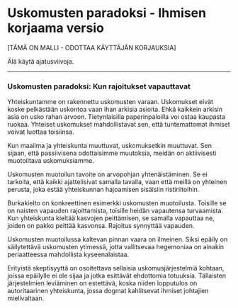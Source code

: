 # Uskomusten paradoksi - Ihmisen korjaama versio

[TÄMÄ ON MALLI - ODOTTAA KÄYTTÄJÄN KORJAUKSIA]

Älä käytä ajatusviivoja.

---

### Uskomusten paradoksi: Kun rajoitukset vapauttavat

Yhteiskuntamme on rakennettu uskomusten varaan. Uskomukset eivät koske pelkästään uskontoa vaan ihan arkisia asioita. Ehkä kaikkein arkisin asia on usko rahan arvoon. Tietynlaisilla paperinpaloilla voi ostaa kaupasta ruokaa. Yhteiset uskomukset mahdollistavat sen, että tuntemattomat ihmiset voivat luottaa toisiinsa.

Kun maailma ja yhteiskunta muuttuvat, uskomuksetkin muuttuvat. Sen sijaan, että passiivisena odottaisimme muutoksia, meidän on aktiivisesti muotoiltava uskomuksiamme. 

Uskomusten muotoilun tavoite on arvopohjan yhtenäistäminen. Se ei tarkoita, että kaikki ajattelisivat samalla tavalla, vaan että meillä on yhteinen perusta, joka estää yhteiskunnan hajoamisen sisäisiin ristiriitoihin.

Burkakielto on konkreettinen esimerkki uskomusten muotoilusta. Toisille se on naisten vapauden rajoittamista, toisille heidän vapautensa turvaamista. Kun yhteiskunta kieltää kasvojen peittämisen, se samalla vapauttaa ne, joiden on pakko peittää kasvonsa. Rajoitus synnyttää vapauden.

Uskomusten muotoilussa kaltevan pinnan vaara on ilmeinen. Siksi epäily on säilytettävä uskomusten ytimessä, jotta vallitsevaa hegemoniaa on ainakin periaatteessa mahdollista kyseenalaistaa.

Erityistä skeptisyyttä on osoitettava sellaisia uskomusjärjestelmiä kohtaan, joissa epäilylle ei ole sijaa ja jotka esittävät ehdottomia totuuksia. Tällaisten järjestelmien leviäminen on estettävä, koska niiden lopputulos on autoritaarinen yhteiskunta, jossa dogmat kahlitsevat ihmiset johtajien mielivaltaan.
